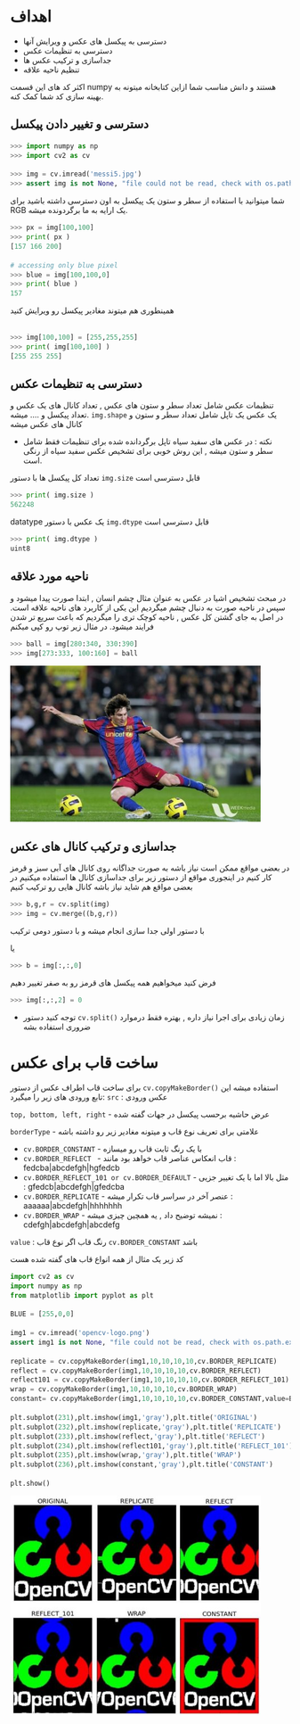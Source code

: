 # اهداف
* دسترسی به پیکسل های عکس و ویرایش آنها
* دسترسی به تنظیمات عکس
* جداسازی و ترکیب عکس ها
* تنظیم ناحیه علاقه

اکثر کد های این قسمت numpy هستند و دانش مناسب شما ازاین کتابخانه میتونه به بهینه سازی کد شما کمک کنه.

## دسترسی و تغییر دادن پیکسل 
```python
>>> import numpy as np
>>> import cv2 as cv
 
>>> img = cv.imread('messi5.jpg')
>>> assert img is not None, "file could not be read, check with os.path.exists()"
```
شما میتوانید با استفاده از سطر و ستون یک پیکسل به اون دسترسی داشته باشید
برای RGB یک ارایه به ما برگردونده میشه.

```python  
>>> px = img[100,100]
>>> print( px )
[157 166 200]
 
# accessing only blue pixel
>>> blue = img[100,100,0]
>>> print( blue )
157 
```
همینطوری هم میتوند مغادیر پیکسل رو ویرایش کنید

```python

>>> img[100,100] = [255,255,255]
>>> print( img[100,100] )
[255 255 255]

```
## دسترسی به تنظیمات عکس

تنظیمات عکس شامل تعداد سطر و ستون های عکس , تعداد کانال های یک عکس و تعداد پیکسل و .... میشه.
`img.shape` یک عکس یک تاپل شامل تعداد سطر و ستون و کانال های عکس میشه

* نکته : در عکس های سفید سیاه تاپل برگردانده شده برای تنظیمات فقط شامل سطر و ستون میشه , این روش خوبی برای تشخیص عکس سفید سیاه از رنگی است.

تعداد کل پیکسل ها با دستور `img.size` قابل دسترسی است 
```python
>>> print( img.size )
562248
```
datatype یک عکس با دستور `img.dtype` قابل دسترسی است
```python
>>> print( img.dtype )
uint8
```

## ناحیه مورد علاقه

در مبحث تشخیص اشیا در عکس به عنوان مثال چشم انسان , ابتدا صورت پیدا میشود و سپس در ناحیه صورت به دنبال چشم میگردیم
این یکی از کاربرد های ناحیه علاقه است.
در اصل به جای گشتن کل عکس , ناحیه کوچک تری را میگردیم که باعث سریع تر شدن فرایند میشود.
در مثال زیر توپ رو کپی میکنم
```python
>>> ball = img[280:340, 330:390]
>>> img[273:333, 100:160] = ball
```

![image](./assets/roi.jpg)


## جداسازی و ترکیب کانال های عکس
در بعضی مواقع ممکن است نیاز باشه به صورت جداگانه روی کانال های آبی سبز و قرمز کار کنیم
در اینجوری مواقع از دستور زیر برای جداسازی کانال ها استفاده میکنیم
در بعضی مواقع هم شاید نیاز باشه کانال هایی رو ترکیب کنیم
```python
>>> b,g,r = cv.split(img)
>>> img = cv.merge((b,g,r))
```
با دستور اولی جدا سازی انجام میشه و با دستور دومی ترکیب

یا 
```python
>>> b = img[:,:,0]
```

فرض کنید میخواهیم همه پیکسل های قرمز رو به صفر تغییر دهیم
```python
>>> img[:,:,2] = 0
```

* توجه کنید دستور `cv.split()` زمان زیادی برای اجرا نیاز داره , بهتره فقط درموارد ضروری استفاده بشه

# ساخت قاب برای عکس

برای ساخت قاب اطراف عکس از دستور `cv.copyMakeBorder()` استفاده میشه
این تابع ورودی های زیر را میگیرد:
`src` : عکس ورودی

`top, bottom, left, right` - عرض حاشیه برحسب پیکسل در جهات گفته شده

`borderType` - علامتی برای تعریف نوع قاب و میتونه مغادیر زیر رو داشته باشه
*   `cv.BORDER_CONSTANT` - با یک رنگ ثابت قاب رو میسازه
*   `cv.BORDER_REFLECT ` - قاب انعکاس عناصر قاب خواهد بود مانند : fedcba|abcdefgh|hgfedcb
*   `cv.BORDER_REFLECT_101 or cv.BORDER_DEFAULT` - مثل بالا اما با یک تغییر جزیی :  gfedcb|abcdefgh|gfedcba
*   `cv.BORDER_REPLICATE` - عنصر آخر در سراسر قاب تکرار میشه : aaaaaa|abcdefgh|hhhhhhh
*   `cv.BORDER_WRAP` - نمیشه توضیح داد , یه همچین چیزی میشه : cdefgh|abcdefgh|abcdefg


`value` : رنگ قاب اگر نوع قاب `cv.BORDER_CONSTANT` باشد

کد زیر یک مثال از همه انواع قاب های گفته شده هست 
```python
import cv2 as cv
import numpy as np
from matplotlib import pyplot as plt
 
BLUE = [255,0,0]
 
img1 = cv.imread('opencv-logo.png')
assert img1 is not None, "file could not be read, check with os.path.exists()"
 
replicate = cv.copyMakeBorder(img1,10,10,10,10,cv.BORDER_REPLICATE)
reflect = cv.copyMakeBorder(img1,10,10,10,10,cv.BORDER_REFLECT)
reflect101 = cv.copyMakeBorder(img1,10,10,10,10,cv.BORDER_REFLECT_101)
wrap = cv.copyMakeBorder(img1,10,10,10,10,cv.BORDER_WRAP)
constant= cv.copyMakeBorder(img1,10,10,10,10,cv.BORDER_CONSTANT,value=BLUE)
 
plt.subplot(231),plt.imshow(img1,'gray'),plt.title('ORIGINAL')
plt.subplot(232),plt.imshow(replicate,'gray'),plt.title('REPLICATE')
plt.subplot(233),plt.imshow(reflect,'gray'),plt.title('REFLECT')
plt.subplot(234),plt.imshow(reflect101,'gray'),plt.title('REFLECT_101')
plt.subplot(235),plt.imshow(wrap,'gray'),plt.title('WRAP')
plt.subplot(236),plt.imshow(constant,'gray'),plt.title('CONSTANT')
 
plt.show()
```

![image](./assets/border.jpg)

